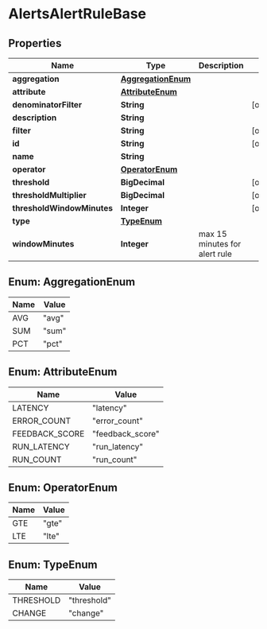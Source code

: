 

# AlertsAlertRuleBase


## Properties

| Name | Type | Description | Notes |
|------------ | ------------- | ------------- | -------------|
|**aggregation** | [**AggregationEnum**](#AggregationEnum) |  |  |
|**attribute** | [**AttributeEnum**](#AttributeEnum) |  |  |
|**denominatorFilter** | **String** |  |  [optional] |
|**description** | **String** |  |  |
|**filter** | **String** |  |  [optional] |
|**id** | **String** |  |  [optional] |
|**name** | **String** |  |  |
|**operator** | [**OperatorEnum**](#OperatorEnum) |  |  |
|**threshold** | **BigDecimal** |  |  [optional] |
|**thresholdMultiplier** | **BigDecimal** |  |  [optional] |
|**thresholdWindowMinutes** | **Integer** |  |  [optional] |
|**type** | [**TypeEnum**](#TypeEnum) |  |  |
|**windowMinutes** | **Integer** | max 15 minutes for alert rule |  |



## Enum: AggregationEnum

| Name | Value |
|---- | -----|
| AVG | &quot;avg&quot; |
| SUM | &quot;sum&quot; |
| PCT | &quot;pct&quot; |



## Enum: AttributeEnum

| Name | Value |
|---- | -----|
| LATENCY | &quot;latency&quot; |
| ERROR_COUNT | &quot;error_count&quot; |
| FEEDBACK_SCORE | &quot;feedback_score&quot; |
| RUN_LATENCY | &quot;run_latency&quot; |
| RUN_COUNT | &quot;run_count&quot; |



## Enum: OperatorEnum

| Name | Value |
|---- | -----|
| GTE | &quot;gte&quot; |
| LTE | &quot;lte&quot; |



## Enum: TypeEnum

| Name | Value |
|---- | -----|
| THRESHOLD | &quot;threshold&quot; |
| CHANGE | &quot;change&quot; |



